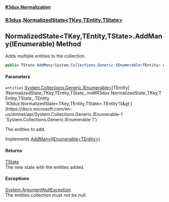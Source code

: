 #### [R3dux.Normalization](R3dux.Normalization.md 'R3dux.Normalization')
### [R3dux](R3dux.Normalization.md#R3dux 'R3dux').[NormalizedState&lt;TKey,TEntity,TState&gt;](NormalizedState_TKey,TEntity,TState_.md 'R3dux.NormalizedState<TKey,TEntity,TState>')

## NormalizedState<TKey,TEntity,TState>.AddMany(IEnumerable<TEntity>) Method

Adds multiple entities to the collection.

```csharp
public TState AddMany(System.Collections.Generic.IEnumerable<TEntity> entities);
```
#### Parameters

<a name='R3dux.NormalizedState_TKey,TEntity,TState_.AddMany(System.Collections.Generic.IEnumerable_TEntity_).entities'></a>

`entities` [System.Collections.Generic.IEnumerable&lt;](https://docs.microsoft.com/en-us/dotnet/api/System.Collections.Generic.IEnumerable-1 'System.Collections.Generic.IEnumerable`1')[TEntity](NormalizedState_TKey,TEntity,TState_.md#R3dux.NormalizedState_TKey,TEntity,TState_.TEntity 'R3dux.NormalizedState<TKey,TEntity,TState>.TEntity')[&gt;](https://docs.microsoft.com/en-us/dotnet/api/System.Collections.Generic.IEnumerable-1 'System.Collections.Generic.IEnumerable`1')

The entities to add.

Implements [AddMany(IEnumerable&lt;TEntity&gt;)](INormalizedStateCollectionMethods_TKey,TEntity,TState_.AddMany(IEnumerable_TEntity_).md 'R3dux.INormalizedStateCollectionMethods<TKey,TEntity,TState>.AddMany(System.Collections.Generic.IEnumerable<TEntity>)')

#### Returns
[TState](NormalizedState_TKey,TEntity,TState_.md#R3dux.NormalizedState_TKey,TEntity,TState_.TState 'R3dux.NormalizedState<TKey,TEntity,TState>.TState')  
The new state with the entities added.

#### Exceptions

[System.ArgumentNullException](https://docs.microsoft.com/en-us/dotnet/api/System.ArgumentNullException 'System.ArgumentNullException')  
The entities collection must not be null.